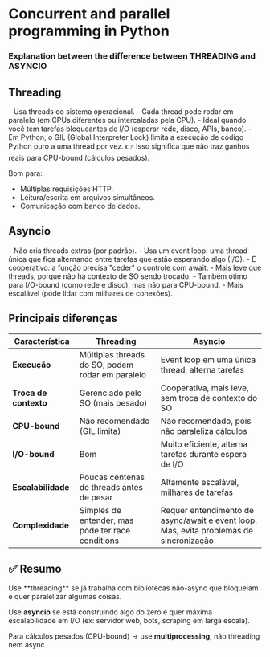 <h1>Concurrent and parallel programming in Python</h1>

<h3>Explanation between the difference between THREADING and ASYNCIO</h3>

<h2>Threading</h2>
- Usa threads do sistema operacional.
- Cada thread pode rodar em paralelo (em CPUs diferentes ou intercaladas pela CPU).
- Ideal quando você tem tarefas bloqueantes de I/O (esperar rede, disco, APIs, banco).
- Em Python, o GIL (Global Interpreter Lock) limita a execução de código Python puro a uma thread por vez.
👉 Isso significa que não traz ganhos reais para CPU-bound (cálculos pesados).

Bom para:
- Múltiplas requisições HTTP.
- Leitura/escrita em arquivos simultâneos.
- Comunicação com banco de dados.


<h2>Asyncio</h2>
- Não cria threads extras (por padrão).
- Usa um event loop: uma thread única que fica alternando entre tarefas que estão esperando algo (I/O).
- É cooperativo: a função precisa "ceder" o controle com await.
- Mais leve que threads, porque não há contexto de SO sendo trocado.
- Também ótimo para I/O-bound (como rede e disco), mas não para CPU-bound.
- Mais escalável (pode lidar com milhares de conexões).


<h2>Principais diferenças</h2>

| Característica        | Threading                                         | Asyncio                                                                                |
|-----------------------|---------------------------------------------------|----------------------------------------------------------------------------------------|
| **Execução**          | Múltiplas threads do SO, podem rodar em paralelo  | Event loop em uma única thread, alterna tarefas                                        |
| **Troca de contexto** | Gerenciado pelo SO (mais pesado)                  | Cooperativa, mais leve, sem troca de contexto do SO                                    |
| **CPU-bound**         | Não recomendado (GIL limita)                      | Não recomendado, pois não paraleliza cálculos                                          |
| **I/O-bound**         | Bom                                               | Muito eficiente, alterna tarefas durante espera de I/O                                 |
| **Escalabilidade**    | Poucas centenas de threads antes de pesar         | Altamente escalável, milhares de tarefas                                               |
| **Complexidade**      | Simples de entender, mas pode ter race conditions | Requer entendimento de async/await e event loop. Mas, evita problemas de sincronização |

<h2>✅ Resumo</h2>
Use **threading** se já trabalha com bibliotecas não-async que bloqueiam e quer paralelizar algumas coisas.

Use **asyncio** se está construindo algo do zero e quer máxima escalabilidade em I/O (ex: servidor web, bots, scraping em larga escala).

Para cálculos pesados (CPU-bound) → use **multiprocessing**, não threading nem async.
